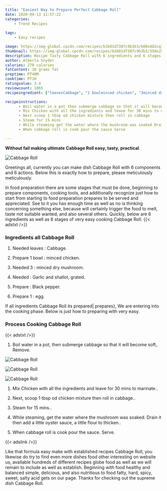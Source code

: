 ```yaml
---
title: "Easiest Way to Prepare Perfect Cabbage Roll"
date: 2020-09-13 11:57:22
categories:
    - Trend Recipes
    
tags:
    - Easy recipes

image: https://img-global.cpcdn.com/recipes/b1b01d7387c9b3b3/680x482cq70/cabbage-roll-recipe-main-photo.jpg
thumbnail: https://img-global.cpcdn.com/recipes/b1b01d7387c9b3b3/350x250cq70/cabbage-roll-recipe-main-photo.jpg
description: Recipe Tasty Cabbage Roll with 6 ingredients and 6 stages of easy cooking.
author: Alberta Snyder
calories: 270 calories
fatContent: 10 grams fat
preptime: PT40M
cooktime: PT1H
ratingvalue: 3.4
reviewcount: 1065
recipeingredient: ["leavesCabbage", "1 bowlminced chicken", "3minced dry mushroom", "Garlic and shallot grated", "Black pepper", "1egg"]

recipeinstructions: 
      - Boil water in a pot then submerge cabbage so that it will become soft Remove 
      - Mix Chicken with all the ingredients and leave for 30 mins to marinate 
      - Next scoop 1 tbsp od chicken mixture then roll in cabbage 
      - Steam for 15 mins 
      - While steaming get the water where the mushroom was soaked Drain it then add a little oyster sauce a little flour to thicken 
      - When cabbage roll is cook pour the sauce Serve

---
```




**Without fail making ultimate Cabbage Roll easy, tasty, practical**. 


![Cabbage Roll](https://img-global.cpcdn.com/recipes/b1b01d7387c9b3b3/680x482cq70/cabbage-roll-recipe-main-photo.jpg "Cabbage Roll")




Greetings all, currently you can make dish Cabbage Roll with 6 components and 6 actions. Below this is exactly how to prepare, please meticulously meticulously.

In food preparation there are some stages that must be done, beginning to prepare components, cooking tools, and additionally recognize just how to start from starting to food preparation prepares to be served and appreciated. See to it you has enough time as well as no is thinking concerning something else, because will certainly trigger the food to melt, taste not suitable wanted, and also several others. Quickly, below are 6 ingredients as well as 6 stages of very easy cooking Cabbage Roll.
{{< adstxt />}}

### Ingredients all Cabbage Roll


1. Needed leaves : Cabbage.

1. Prepare 1 bowl : minced chicken.

1. Needed 3 : minced dry mushroom.

1. Needed  : Garlic and shallot, grated.

1. Prepare  : Black pepper.

1. Prepare 1 : egg.



If all ingredients Cabbage Roll its prepared| prepares}, We are entering into the cooking phase. Below is just how to preparing with very easy.

### Process Cooking Cabbage Roll

{{< adstxt />}}


1. Boil water in a pot, then submerge cabbage so that it will become soft,. Remove.



![Cabbage Roll](https://img-global.cpcdn.com/steps/2d74f597ffcd6e65/160x128cq70/cabbage-roll-recipe-step-1-photo.jpg" "Cabbage Roll")

![Cabbage Roll](https://img-global.cpcdn.com/steps/65d267533297dac9/160x128cq70/cabbage-roll-recipe-step-1-photo.jpg" "Cabbage Roll")

![Cabbage Roll](https://img-global.cpcdn.com/steps/8bc5bbe27ea1e9d4/160x128cq70/cabbage-roll-recipe-step-1-photo.jpg" "Cabbage Roll")



1. Mix Chicken with all the ingredients and leave for 30 mins to marinate..



1. Next, scoop 1 tbsp od chicken mixture then roll in cabbage..



1. Steam for 15 mins..



1. While steaming, get the water where the mushroom was soaked. Drain it then add a little oyster sauce, a little flour to thicken..



1. When cabbage roll is cook pour the sauce. Serve.





{{< adslink />}}

Like that formula easy make with established recipes Cabbage Roll, you likewise do try to find even more dishes food other interesting on website us, available hundreds of different recipes globe food as well as we will remain to include as well as establish. Beginning with food healthy and balanced simple, delicious, and also nutritious to food fatty, hard, spicy, sweet, salty acid gets on our page. Thanks for checking out the supreme dish Cabbage Roll.
